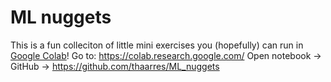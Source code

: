 # ML nuggets
This is a fun colleciton of little mini exercises you (hopefully) can run in [Google Colab](https://colab.research.google.com/)!
Go to: https://colab.research.google.com/
Open notebook -> GitHub -> https://github.com/thaarres/ML_nuggets

